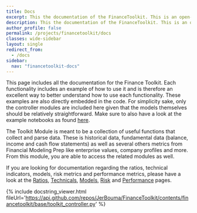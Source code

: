 ```yaml
---
title: Docs
excerpt: This the documentation of the FinanceToolkit. This is an open-source toolkit in which 100+ financial ratios, indicators and performance measurements are written down in the most simplistic way allowing for complete transparency of the calculation method.
description: This the documentation of the FinanceToolkit. This is an open-source toolkit in which 100+ financial ratios, indicators and performance measurements are written down in the most simplistic way allowing for complete transparency of the calculation method.
author_profile: false
permalink: /projects/financetoolkit/docs
classes: wide-sidebar
layout: single
redirect_from:
  - /docs
sidebar:
  nav: "financetoolkit-docs"
---
```


This page includes all the documentation for the Finance Toolkit. Each functionality includes an example of how to use it and is therefore an excellent way to better understand how to use each functionality. These examples are also directly embedded in the code. For simplicity sake, only the controller modules are included here given that the models themselves should be relatively straightforward. Make sure to also have a look at the example notebooks as found [here](/projects/financetoolkit#how-to-guides-for-the-financetoolkit).

The Toolkit Module is meant to be a collection of useful functions that collect and parse data. These is historical data, fundamental data (balance, income and cash flow statements) as well as several others metrics from Financial Modeling Prep like enterprise values, company profiles and more. From this module, you are able to access the related modules as well.

If you are looking for documentation regarding the ratios, technical indicators, models, risk metrics and performance metrics, please have a look at the [Ratios](/projects/financetoolkit/docs/ratios), [Technicals](/projects/financetoolkit/docs/technicals), [Models](/projects/financetoolkit/docs/models), [Risk](/projects/financetoolkit/docs/risk) and [Performance](/projects/financetoolkit/docs/performance) pages.

{% include docstring_viewer.html fileUrl='https://api.github.com/repos/JerBouma/FinanceToolkit/contents/financetoolkit/base/toolkit_controller.py' %}

